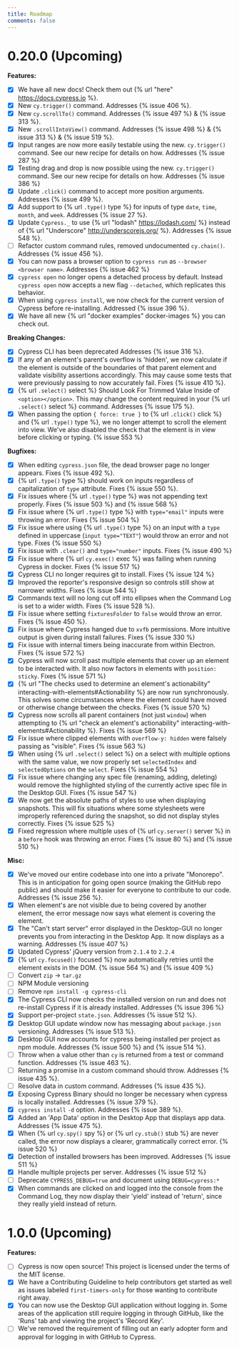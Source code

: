```yaml
---
title: Roadmap
comments: false
---
```


# 0.20.0 (Upcoming)

**Features:**

- [x] We have all new docs! Check them out {% url "here" https://docs.cypress.io %}.
- [x] New `cy.trigger()` command. Addresses {% issue 406 %}.
- [x] New `cy.scrollTo()` command. Addresses {% issue 497 %} & {% issue 313 %}.
- [x] New `.scrollIntoView()` command. Addresses {% issue 498 %} & {% issue 313 %} & {% issue 519 %}.
- [x] Input ranges are now more easily testable using the new.  `cy.trigger()` command. See our new recipe for details on how. Addresses {% issue 287 %}
- [x] Testing drag and drop is now possible using the new.  `cy.trigger()` command. See our new recipe for details on how. Addresses {% issue 386 %}
- [x] Update `.click()` command to accept more position arguments. Addresses {% issue 499 %}.
- [x] Add support to {% url `.type()` type %} for inputs of type `date`, `time`, `month`, and `week`. Addresses {% issue 27 %}.
- [x] Update `Cypress._` to use {% url "lodash" https://lodash.com/ %} instead of {% url "Underscore" http://underscorejs.org/ %}. Addresses {% issue 548 %}.
- [ ] Refactor custom command rules, removed undocumented `cy.chain()`. Addresses {% issue 456 %}.
- [x] You can now pass a browser option to `cypress run` as `--browser <browser name>`. Addresses {% issue 462 %}
- [x] `cypress open` no longer opens a detached process by default. Instead `cypress open` now accepts a new flag `--detached`, which replicates this behavior.
- [x] When using `cypress install`, we now check for the current version of Cypress before re-installing. Addressed {% issue 396 %}.
- [x] We have all new {% url "docker examples" docker-images %} you can check out.

**Breaking Changes:**

- [x] Cypress CLI has been deprecated Addresses {% issue 316 %}.
- [x] If any of an element's parent's overflow is 'hidden', we now calculate if
the element is outside of the boundaries of that parent element and validate visibility assertions accordingly. This may cause some tests that were previously passing to now accurately fail. Fixes {% issue 410 %}.
- [x] {% url `.select()` select %} Should Look For Trimmed Value Inside of `<option></option>`. This may change the content required in your {% url `.select()` select %} command. Addresses {% issue 175 %}.
- [x] When passing the option `{ force: true }` to {% url `.click()` click %} and {% url `.type()` type %}, we no longer attempt to scroll the element into view. We've also disabled the check that the element is in view before clicking or typing. {% issue 553 %}

**Bugfixes:**

- [x] When editing `cypress.json` file, the dead browser page no longer appears. Fixes {% issue 492 %}.
- [x] {% url `.type()` type %} should work on inputs regardless of capitalization of `type` attribute. Fixes {% issue 550 %}.
- [x] Fix issues where {% url `.type()` type %} was not appending text properly. Fixes {% issue 503 %} and {% issue 568 %}
- [x] Fix issue where {% url `.type()` type %} with `type="email"` inputs were throwing an error. Fixes {% issue 504 %}
- [x] Fix issue where using {% url `.type()` type %} on an input with a `type` defined in uppercase (`input type="TEXT"`) would throw an error and not type. Fixes {% issue 550 %}
- [x] Fix issue with `.clear()` and `type="number"` inputs. Fixes {% issue 490 %}
- [x] Fix issue where {% url `cy.exec()` exec %} was failing when running Cypress in docker. Fixes {% issue 517 %}
- [x] Cypress CLI no longer requires git to install. Fixes {% issue 124 %}
- [x] Improved the reporter's responsive design so controls still show at narrower widths. Fixes {% issue 544 %}
- [x] Commands text will no long cut off into ellipses when the Command Log is set to a wider width. Fixes {% issue 528 %}.
- [x] Fix issue where setting `fixturesFolder` to `false` would throw an error. Fixes {% issue 450 %}.
- [x] Fix issue where Cypress hanged due to `xvfb` permissions. More intuitive output is given during install failures. Fixes {% issue 330 %}
- [x] Fix issue with internal timers being inaccurate from within Electron. Fixes {% issue 572 %}
- [x] Cypress will now scroll past multiple elements that cover up an element to be interacted with. It also now factors in elements with `position: sticky`. Fixes {% issue 571 %}
- [x] {% url "The checks used to determine an element's actionability" interacting-with-elements#Actionability %} are now run synchronously. This solves some circumstances where the element could have moved or otherwise change between the checks. Fixes {% issue 570 %}
- [x] Cypress now scrolls all parent containers (not just `window`) when attempting to {% url "check an element's actionability" interacting-with-elements#Actionability %}. Fixes {% issue 569 %}
- [x] Fix issue where clipped elements with `overflow-y: hidden` were falsely passing as "visible". Fixes {% issue 563 %}
- [x] When using {% url `.select()` select %} on a select with multiple options with the same value, we now properly set `selectedIndex` and `selectedOptions` on the `select`. Fixes {% issue 554 %}
- [x] Fix issue where changing any spec file (renaming, adding, deleting) would remove the highlighted styling of the currently active spec file in the Desktop GUI. Fixes {% issue 547 %}
- [x] We now get the absolute paths of styles to use when displaying snapshots. This will fix situations where some stylesheets were improperly referenced during the snapshot, so did not display styles correctly. Fixes {% issue 525 %}
- [x] Fixed regression where multiple uses of {% url `cy.server()` server %} in a `before` hook was throwing an error. Fixes {% issue 80 %} and {% issue 510 %}

**Misc:**

- [x] We've moved our entire codebase into one into a private "Monorepo". This is in anticipation for going open source (making the GitHub repo public) and should make it easier for everyone to contribute to our code. Addresses {% issue 256 %}.
- [x] When element's are not visible due to being covered by another element, the error message now says what element is covering the element.
- [x] The "Can't start server" error displayed in the Desktop-GUI no longer prevents you from interacting in the Desktop App. It now displays as a warning. Addresses {% issue 407 %}
- [x] Updated Cypress' jQuery version from `2.1.4` to `2.2.4`
- [x] {% url `cy.focused()` focused %} now automatically retries until the element exists in the DOM. {% issue 564 %} and {% issue 409 %}
- [ ] Convert `zip` -> `tar.gz`
- [ ] NPM Module versioning
- [ ] Remove `npm install -g cypress-cli`
- [x] The Cypress CLI now checks the installed version on run and does not re-install Cypress if it is already installed. Addresses {% issue 396 %}
- [x] Support per-project `state.json`. Addresses {% issue 512 %}.
- [x] Desktop GUI update window now has messaging about `package.json` versioning. Addresses {% issue 513 %}.
- [x] Desktop GUI now accounts for cypress being installed per project as npm module. Addresses {% issue 500 %} and {% issue 514 %}.
- [ ] Throw when a value other than `cy` is returned from a test or command function. Addresses {% issue 463 %}.
- [ ] Returning a promise in a custom command should throw. Addresses {% issue 435 %}.
- [ ] Resolve data in custom command. Addresses {% issue 435 %}.
- [x] Exposing Cypress Binary should no longer be necessary when cypress is locally installed. Addresses {% issue 379 %}.
- [x] `cypress install` `-d` option. Addresses {% issue 389 %}.
- [x] Added an 'App Data' option in the Desktop App that displays app data. Addresses {% issue 475 %}.
- [x] When {% url `cy.spy()` spy %} or {% url `cy.stub()` stub %} are never called, the error now displays a clearer, grammatically correct error. {% issue 520 %}
- [x] Detection of installed browsers has been improved. Addresses {% issue 511 %}
- [x] Handle multiple projects per server. Addresses {% issue 512 %}
- [ ] Deprecate `CYPRESS_DEBUG=true` and document using `DEBUG=cypress:*`
- [x] When commands are clicked on and logged into the console from the Command Log, they now display their 'yield' instead of 'return', since they really yield instead of return.

# 1.0.0 (Upcoming)

**Features:**

- [ ] Cypress is now open source! This project is licensed under the terms of the MIT license.
- [x] We have a Contributing Guideline to help contributors get started as well as issues labeled `first-timers-only` for those wanting to contribute right away.
- [x] You can now use the Desktop GUI application without logging in. Some areas of the application still require logging in through GitHub, like the 'Runs' tab and viewing the project's 'Record Key'.
- [ ] We've removed the requirement of filling out an early adopter form and approval for logging in with GitHub to Cypress.
